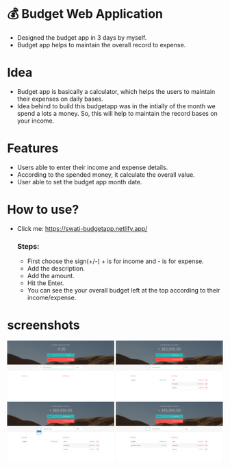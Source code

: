 # :moneybag: Budget Web Application

* Designed the budget app in 3 days by myself.
* Budget app helps to maintain the overall record to expense.

# Idea 

* Budget app is basically a calculator, which helps the users to maintain their expenses on daily bases. 
* Idea behind to build this budgetapp was in the intially of the month we spend a lots a money. So, this will help to maintain the record bases on your income.

# Features

* Users able to enter their income and expense details.
* According to the spended money, it calculate the overall value.
* User able to set the budget app month date.

# How to use?

* Click me: <a href="https://swati-budgetapp.netlify.app/">https://swati-budgetapp.netlify.app/</a>

   ### Steps:
   
   * First choose the sign(+/-) + is for income and - is for expense.
   * Add the description.
   * Add the amount.
   * Hit the Enter.
   * You can see the your overall budget left at the top according to their income/expense.

# screenshots

<img src="images/image1.png" width="250" style="max-width:100%;"> <img src="images/image2.png" width="250px" style="max-width:100%;"> 
<img src="images/image3.png" width="250px" style="max-width:100%;"> <img src="images/image4.png" width="250px" style="max-width:100%;"> 



